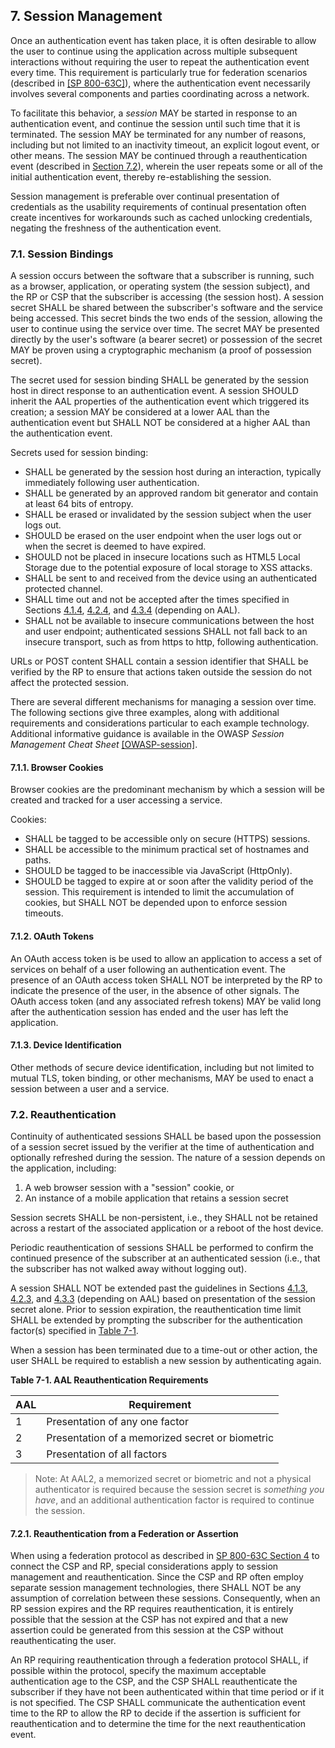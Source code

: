 <a name="sec7"></a>

## 7. Session Management

Once an authentication event has taken place, it is often desirable to allow the user to continue using the application across multiple subsequent interactions without requiring the user to repeat the authentication event every time. This requirement is particularly true for federation scenarios (described in [[SP 800-63C]](sp800-63c.html)), where the authentication event necessarily involves several components and parties coordinating across a network.

To facilitate this behavior, a *session* MAY be started in response to an authentication event, and continue the session until such time that it is terminated. The session MAY be terminated for any number of reasons, including but not limited to an inactivity timeout, an explicit logout event, or other means. The session MAY be continued through a reauthentication event (described in [Section 7.2](#sessionreauthn)), wherein the user repeats some or all of the initial authentication event, thereby re-establishing the session.

Session management is preferable over continual presentation of credentials as the usability requirements of continual presentation often create incentives for workarounds such as cached unlocking credentials, negating the freshness of the authentication event. 

### 7.1. Session Bindings

A session occurs between the software that a subscriber is running, such as a browser, application, or operating system (the session subject), and the RP or CSP that the subscriber is accessing (the session host). A session secret SHALL be shared between the subscriber's software and the service being accessed. This secret binds the two ends of the session, allowing the user to continue using the service over time. The secret MAY be presented directly by the user's software (a bearer secret) or possession of the secret MAY be proven using a cryptographic mechanism (a proof of possession secret). 

The secret used for session binding SHALL be generated by the session host in direct response to an authentication event. A session SHOULD inherit the AAL properties of the authentication event which triggered its creation; a session MAY be considered at a lower AAL than the authentication event but SHALL NOT be considered at a higher AAL than the authentication event.

Secrets used for session binding: 

- SHALL be generated by the session host during an interaction, typically immediately following user authentication.
- SHALL be generated by an approved random bit generator and contain at least 64 bits of entropy.
- SHALL be erased or invalidated by the session subject when the user logs out.
- SHOULD be erased on the user endpoint when the user logs out or when the secret is deemed to have expired.
- SHOULD not be placed in insecure locations such as HTML5 Local Storage due to the potential exposure of local storage to XSS attacks.
- SHALL be sent to and received from the device using an authenticated protected channel.
- SHALL time out and not be accepted after the times specified in Sections [4.1.4](#aal1reauth), [4.2.4](#aal2reauth), and [4.3.4](#aal3reauth) (depending on AAL).
- SHALL not be available to insecure communications between the host and user endpoint; authenticated sessions SHALL not fall back to an insecure transport, such as from https to http, following authentication.

URLs or POST content SHALL contain a session identifier that SHALL be verified by the RP to ensure that actions taken outside the session do not affect the protected session.

There are several different mechanisms for managing a session over time. The following sections give three examples, along with additional requirements and considerations particular to each example technology. Additional informative guidance is available in the OWASP *Session Management Cheat Sheet* [[OWASP-session]](#OWASP-session).

#### 7.1.1. Browser Cookies

Browser cookies are the predominant mechanism by which a session will be created and tracked for a user accessing a service. 

Cookies:

- SHALL be tagged to be accessible only on secure (HTTPS) sessions.
- SHALL be accessible to the minimum practical set of hostnames and paths.
- SHOULD be tagged to be inaccessible via JavaScript (HttpOnly).
- SHOULD be tagged to expire at or soon after the validity period of the session. This requirement is intended to limit the accumulation of cookies, but SHALL NOT be depended upon to enforce session timeouts.

#### 7.1.2. OAuth Tokens

An OAuth access token is be used to allow an application to access a set of services on behalf of a user following an authentication event. The presence of an OAuth access token SHALL NOT be interpreted by the RP to indicate the presence of the user, in the absence of other signals. The OAuth access token (and any associated refresh tokens) MAY be valid long after the authentication session has ended and the user has left the application.

#### 7.1.3. Device Identification

Other methods of secure device identification, including but not limited to mutual TLS, token binding, or other mechanisms, MAY be used to enact a session between a user and a service. 

### 7.2. <a name="sessionreauthn"></a>Reauthentication 

Continuity of authenticated sessions SHALL be based upon the possession of a session secret issued by the verifier at the time of authentication and optionally refreshed during the session. The nature of a session depends on the application, including:

1. A web browser session with a "session" cookie, or
2. An instance of a mobile application that retains a session secret

Session secrets SHALL be non-persistent, i.e., they SHALL not be retained across a restart of the associated application or a reboot of the host device.

Periodic reauthentication of sessions SHALL be performed to confirm the continued presence of the subscriber at an authenticated session (i.e., that the subscriber has not walked away without logging out).

A session SHALL NOT be extended past the guidelines in Sections [4.1.3](#aal1reauth), [4.2.3](#aal2reauth), and [4.3.3](#aal3reauth) (depending on AAL) based on presentation of the session secret alone. Prior to session expiration, the reauthentication time limit SHALL be extended by prompting the subscriber for the authentication factor(s) specified in [Table 7-1](#63bSec7-Table1).

When a session has been terminated due to a time-out or other action, the user SHALL be required to establish a new session by authenticating again.

<a name="63bSec7-Table1"></a>

<div class="text-center" markdown="1">

**Table 7-1.  AAL Reauthentication Requirements**

</div>


|AAL|Requirement|
|----|----|
|1|Presentation of any one factor|
|2|Presentation of a memorized secret or biometric|
|3|Presentation of all factors|

>Note: At AAL2, a memorized secret or biometric and not a physical authenticator is required because the session secret is *something you have*, and an additional authentication factor is required to continue the session.

#### 7.2.1. Reauthentication from a Federation or Assertion

When using a federation protocol as described in [SP 800-63C Section 4](sp800-63c.html#sec4) to connect the CSP and RP, special considerations apply to session management and reauthentication. Since the CSP and RP often employ separate session management technologies, there SHALL NOT be any assumption of correlation between these sessions. Consequently, when an RP session expires and the RP requires reauthentication, it is entirely possible that the session at the CSP has not expired and that a new assertion could be generated from this session at the CSP without reauthenticating the user.

An RP requiring reauthentication through a federation protocol SHALL, if possible within the protocol, specify the maximum acceptable authentication age to the CSP, and the CSP SHALL reauthenticate the subscriber if they have not been authenticated within that time period or if it is not specified. The CSP SHALL communicate the authentication event time to the RP to allow the RP to decide if the assertion is sufficient for reauthentication and to determine the time for the next reauthentication event.

